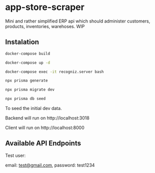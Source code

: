 # app-store-scraper
Mini and rather simplified ERP api which should administer customers, products, inventories, warehoses. WIP

## Instalation

```bash
docker-compose build
```

```bash
docker-compose up -d
```

```bash
docker-compose exec -it recogniz.server bash
```

```bash
npx prisma generate
```

```bash
npx prisma migrate dev
```

```bash
npx prisma db seed
```

To seed the initial dev data.

Backend will run on http://localhost:3018

Client will run on http://localhost:8000

## Available API Endpoints

Test user:

email: test@gmail.com, password: test1234
